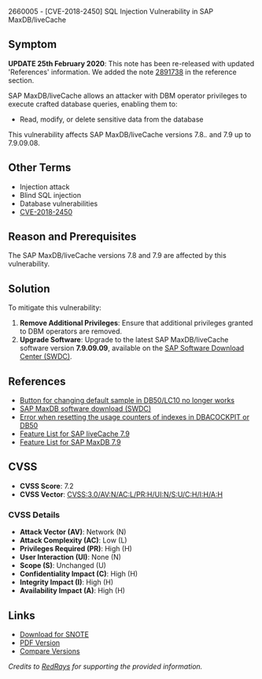 2660005 - [CVE-2018-2450] SQL Injection Vulnerability in SAP MaxDB/liveCache

## Symptom

**UPDATE 25th February 2020**: This note has been re-released with updated 'References' information. We added the note [2891738](https://me.sap.com/notes/2891738) in the reference section.

SAP MaxDB/liveCache allows an attacker with DBM operator privileges to execute crafted database queries, enabling them to:

- Read, modify, or delete sensitive data from the database

This vulnerability affects SAP MaxDB/liveCache versions 7.8.*.* and 7.9 up to 7.9.09.08.

## Other Terms

- Injection attack
- Blind SQL injection
- Database vulnerabilities
- [CVE-2018-2450](https://cve.mitre.org/cgi-bin/cvename.cgi?name=CVE-2018-2450)

## Reason and Prerequisites

The SAP MaxDB/liveCache versions 7.8 and 7.9 are affected by this vulnerability.

## Solution

To mitigate this vulnerability:

1. **Remove Additional Privileges**: Ensure that additional privileges granted to DBM operators are removed.
2. **Upgrade Software**: Upgrade to the latest SAP MaxDB/liveCache software version **7.9.09.09**, available on the [SAP Software Download Center (SWDC)](https://me.sap.com/notes/1672252).

## References

- [Button for changing default sample in DB50/LC10 no longer works](https://me.sap.com/notes/2891738)
- [SAP MaxDB software download (SWDC)](https://me.sap.com/notes/1672252)
- [Error when resetting the usage counters of indexes in DBACOCKPIT or DB50](https://me.sap.com/notes/2968771)
- [Feature List for SAP liveCache 7.9](https://me.sap.com/notes/2068007)
- [Feature List for SAP MaxDB 7.9](https://me.sap.com/notes/1444241)

## CVSS

- **CVSS Score**: 7.2
- **CVSS Vector**: [CVSS:3.0/AV:N/AC:L/PR:H/UI:N/S:U/C:H/I:H/A:H](https://www.first.org/cvss/calculator/3.0#CVSS:3.0/AV:N/AC:L/PR:H/UI:N/S:U/C:H/I:H/A:H)

### CVSS Details

- **Attack Vector (AV)**: Network (N)
- **Attack Complexity (AC)**: Low (L)
- **Privileges Required (PR)**: High (H)
- **User Interaction (UI)**: None (N)
- **Scope (S)**: Unchanged (U)
- **Confidentiality Impact (C)**: High (H)
- **Integrity Impact (I)**: High (H)
- **Availability Impact (A)**: High (H)

## Links

- [Download for SNOTE](https://notesdownloads.sap.com/note/0040000001608082018)
- [PDF Version](https://userapps.support.sap.com/sap/support/sfm/notes/print/0002660005?language=en-US&token=83F71CCB85C5ABAC043A5FDCB0187885)
- [Compare Versions](https://me.sap.com/notesLatestChanges/0002660005/E/diff)

*Credits to [RedRays](https://redrays.io) for supporting the provided information.*